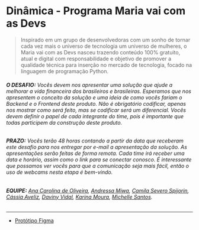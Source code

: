 # Dinâmica - Programa Maria vai com as Devs


> Inspirado em um grupo de desenvolvedoras com um sonho de tornar cada vez mais o universo de tecnologia um universo de mulheres, o Maria vai com as Devs nasceu trazendo conteúdo 100% gratuito, atual e digital com responsabilidade e objetivo de promover a qualidade técnica para inserção no mercado de tecnologia, focado na linguagem de programação Python.

###### **O DESAFIO:** Vocês devem nos apresentar uma solução que ajude a melhorar a vida financeira dos brasileiros e brasileiras. Esperamos que nos apresentem o conceito da solução e uma ideia de como vocês fariam o Backend e o Frontend deste produto. Não é obrigatório codificar, apenas nos mostrar como será feito, mas se codificar será um diferencial. Vocês devem definir o papel de cada integrante do time, pois é importante que todas participem da construção deste produto.

###### **PRAZO:** Vocês terão 48 horas contando a partir da data que receberam este desafio para nos entregar por e-mail a apresentação da solução. As apresentações serão feitas de forma remota. Cada time irá receber uma data e horário, assim como o link para se conectar conosco. É interessante que possamos ver vocês para que a comunicação seja mais fácil, então o uso de webcams nesta etapa é bem-vindo.

###### **EQUIPE:** [Ana Carolina de Oliveira](https://github.com/acarolinaufg), [Andressa Miwa](https://github.com/andressamiwa), [Camila Severo Spijorin](https://github.com/millaspjiorin), [Cássia Aveliz](https://github.com/cassiaveliz), [Daviny Vidal](https://github.com/davinyvidal), [Karina Moura](https://github.com/kfmr), [Michelle Santos](https://github.com/MichelleSantos1).

---

- [Protótipo Figma](https://www.figma.com/proto/uFtVxRvaabvUlXdjJb3Po8/Tela-1?node-id=1%3A2&scaling=scale-down)
